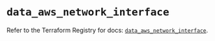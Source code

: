 # `data_aws_network_interface`

Refer to the Terraform Registry for docs: [`data_aws_network_interface`](https://registry.terraform.io/providers/hashicorp/aws/6.13.0/docs/data-sources/network_interface).
